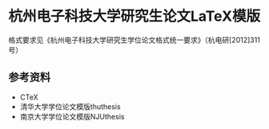 # 杭州电子科技大学研究生论文LaTeX模版

格式要求见《杭州电子科技大学研究生学位论文格式统一要求》（杭电研[2012]311号）

## 参考资料

- CTeX
- 清华大学学位论文模版thuthesis
- 南京大学学位论文模版NJUthesis